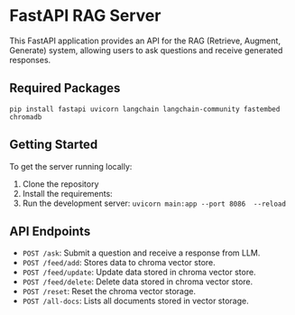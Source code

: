 # FastAPI RAG Server

This FastAPI application provides an API for the RAG (Retrieve, Augment, Generate) system, allowing users to ask questions and receive generated responses.

## Required Packages

`pip install fastapi uvicorn langchain langchain-community fastembed chromadb`

## Getting Started

To get the server running locally:

1. Clone the repository
2. Install the requirements:
3. Run the development server:
    `uvicorn main:app --port 8086  --reload`

## API Endpoints

- `POST /ask`: Submit a question and receive a response from LLM.
- `POST /feed/add`: Stores data to chroma vector store.
- `POST /feed/update`: Update data stored in chroma vector store.
- `POST /feed/delete`: Delete data stored in chroma vector store.
- `POST /reset`: Reset the chroma vector storage.
- `POST /all-docs`: Lists all documents stored in vector storage.
